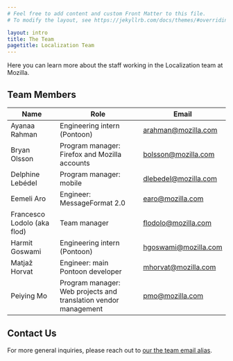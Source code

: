 ```yaml
---
# Feel free to add content and custom Front Matter to this file.
# To modify the layout, see https://jekyllrb.com/docs/themes/#overriding-theme-defaults

layout: intro
title: The Team
pagetitle: Localization Team
---
```


Here you can learn more about the staff working in the Localization team at Mozilla.

## Team Members

| Name                       | Role                                                                        | Email                      |
|----------------------------|-----------------------------------------------------------------------------|----------------------------|
| Ayanaa Rahman              | Engineering intern (Pontoon)                                                | arahman@mozilla.com        |
| Bryan Olsson               | Program manager: Firefox and Mozilla accounts                               | bolsson@mozilla.com        |
| Delphine Lebédel           | Program manager: mobile                                                     | dlebedel@mozilla.com       |
| Eemeli Aro                 | Engineer: MessageFormat 2.0                                                 | earo@mozilla.com           |
| Francesco Lodolo (aka flod)| Team manager                                                                | flodolo@mozilla.com        |
| Harmit Goswami             | Engineering intern (Pontoon)                                                | hgoswami@mozilla.com       |
| Matjaž Horvat              | Engineer: main Pontoon developer                                            | mhorvat@mozilla.com        |
| Peiying Mo                 | Program manager: Web projects and translation vendor management             | pmo@mozilla.com            |

## Contact Us
For more general inquiries, please reach out to [our the team email alias](mailto:l10n@mozilla.com).